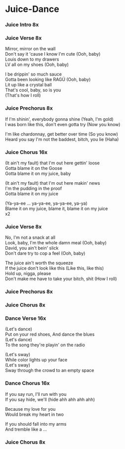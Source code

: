# Juice-Dance  

### Juice Intro  8x  
  
### Juice Verse  8x  
  
Mirror, mirror on the wall  
Don't say it 'cause I know I'm cute (Ooh, baby)  
Louis down to my drawers  
LV all on my shoes (Ooh, baby)  

I be drippin' so much sauce  
Gotta been looking like RAGÚ (Ooh, baby)  
Lit up like a crystal ball  
That's cool, baby, so is you  
(That's how I roll)  

### Juice Prechorus  8x  

If I'm shinin', everybody gonna shine (Yeah, I'm gold)  
I was born like this, don't even gotta try (Now you know)  

I'm like chardonnay, get better over time (So you know)  
Heard you say I'm not the baddest, bitch, you lie (Haha)  

### Juice Chorus  16x  
  
(It ain't my fault) that I'm out here gettin' loose  
Gotta blame it on the Goose  
Gotta blame it on my juice, baby  

(It ain't my fault) that I'm out here makin' news  
I'm the pudding in the proof  
Gotta blame it on my juice  

(Ya-ya-ee ... ya-ya-ee, ya-ya-ee, ya-ya)  
Blame it on my juice, blame it, blame it on my juice  
x2  
  
### Juice Verse  8x  

No, I'm not a snack at all  
Look, baby, I'm the whole damn meal (Ooh, baby)  
David, you ain't bein' slick  
Don't dare try to cop a feel (Ooh, baby)  

The juice ain't worth the squeeze  
If the juice don't look like this (Like this, like this)  
Hold up, nigga, please  
Don't make me have to take your bitch, shit (How I roll)  
  
### Juice Prechorus  8x  
  
### Juice Chorus  8x  
  
### Dance Verse  16x  

(Let's dance)  
Put on your red shoes, And dance the blues  
(Let's dance)  
To the song they're playin' on the radio  

(Let's sway)  
While color lights up your face  
(Let's sway)  
Sway through the crowd to an empty space  
  
### Dance Chorus  16x  

If you say run, I'll run with you  
If you say hide, we'll (hide ahh ahh ahh ahh)  

Because my love for you  
Would break my heart in two  

If you should fall into my arms  
And tremble like a ...  
  
### Juice Chorus  8x  
